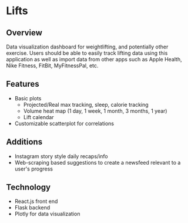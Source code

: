 # Lifts
## Overview
Data visualization dashboard for weightlifting, and potentially other exercise. Users should be able to easily track lifting data using this application as well as import data from other apps such as Apple Health, Nike Fitness, FitBit, MyFitnessPal, etc.

## Features
- Basic plots
    - Projected/Real max tracking, sleep, calorie tracking
    - Volume heat map (1 day, 1 week, 1 month, 3 months, 1 year)
    - Lift calendar
- Customizable scatterplot for correlations

## Additions
- Instagram story style daily recaps/info
- Web-scraping based suggestions to create a newsfeed relevant to a user's progress

## Technology
- React.js front end
- Flask backend
- Plotly for data visualization

